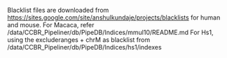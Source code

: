 Blacklist files are downloaded from https://sites.google.com/site/anshulkundaje/projects/blacklists for human and mouse.
For Macaca, refer /data/CCBR_Pipeliner/db/PipeDB/Indices/mmul10/README.md
For Hs1, using the excluderanges + chrM as blacklist from /data/CCBR_Pipeliner/db/PipeDB/Indices/hs1/indexes
